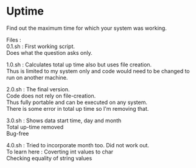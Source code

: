 # Uptime
Find out the maximum time for which your system was working.

Files :  
0.1.sh : First working script.  
	 Does what the question asks only.

1.0.sh : Calculates total up time also but uses file creation.  
	 Thus is limited to my system only and code would need to be changed to run on another machine.

2.0.sh : The final version.  
	 Code does not rely on file-creation.  
	 Thus fully portable and can be executed on any system.  
	 There is some error in total up time so I'm removing that.

3.0.sh : Shows data start time, day and month  
	 Total up-time removed  
	 Bug-free

4.0.sh : Tried to incorporate month too.
	 Did not work out.  
	 To learn here : Coverting int values to char  
	 Checking equality of string values 
